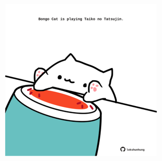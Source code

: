 <!-- built at 25/06/2021, 02:22:11 UTC -->
<p align="center">
  <img width="500" height="500" src="./ReadmeImage.svg">
</p>
